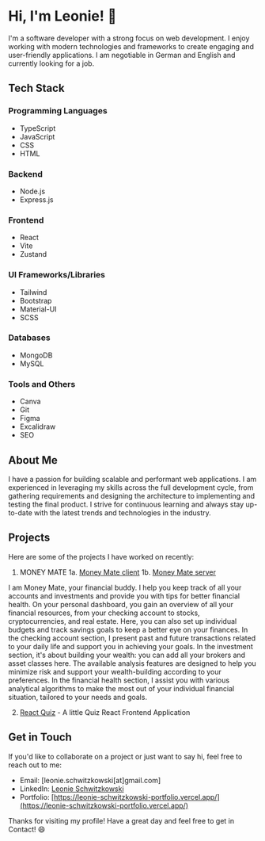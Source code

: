 # Hi, I'm Leonie! 👋

I'm a software developer with a strong focus on web development. I enjoy working with modern technologies and frameworks to create engaging and user-friendly applications.
I am negotiable in German and English and currently looking for a job.

## Tech Stack

### Programming Languages
- TypeScript
- JavaScript
- CSS
- HTML

### Backend
- Node.js
- Express.js

### Frontend
- React
- Vite
- Zustand

### UI Frameworks/Libraries
- Tailwind
- Bootstrap
- Material-UI
- SCSS

### Databases
- MongoDB
- MySQL

### Tools and Others
- Canva
- Git
- Figma
- Excalidraw
- SEO

## About Me

I have a passion for building scalable and performant web applications. I am experienced in leveraging my skills across the full development cycle, from gathering requirements and designing the architecture to implementing and testing the final product. I strive for continuous learning and always stay up-to-date with the latest trends and technologies in the industry.

## Projects

Here are some of the projects I have worked on recently:

1. MONEY MATE
1a. [Money Mate client](https://github.com/Money-Mate/client)
1b. [Money Mate server](https://github.com/Money-Mate/server)
    
I am Money Mate, your financial buddy.
I help you keep track of all your accounts and investments and provide you with tips for better financial health.
On your personal dashboard, you gain an overview of all your financial resources, from your checking account to stocks, cryptocurrencies, and real estate. Here, you can also set up individual budgets and track savings goals to keep a better eye on your finances.
In the checking account section, I present past and future transactions related to your daily life and support you in achieving your goals.
In the investment section, it's about building your wealth: you can add all your brokers and asset classes here. The available analysis features are designed to help you minimize risk and support your wealth-building according to your preferences.
In the financial health section, I assist you with various analytical algorithms to make the most out of your individual financial situation, tailored to your needs and goals.

2. [React Quiz](https://github.com/coding-mew/finalReactApp_quiz) - A little Quiz React Frontend Application


## Get in Touch

If you'd like to collaborate on a project or just want to say hi, feel free to reach out to me:

- Email: [leonie.schwitzkowski[at]gmail.com]
- LinkedIn: [Leonie Schwitzkowski](https://www.linkedin.com/in/leonie-schwitzkowski-4b761a261/)
- Portfolio: [https://leonie-schwitzkowski-portfolio.vercel.app/](https://leonie-schwitzkowski-portfolio.vercel.app/)

Thanks for visiting my profile! Have a great day and feel free to get in Contact! 😄
